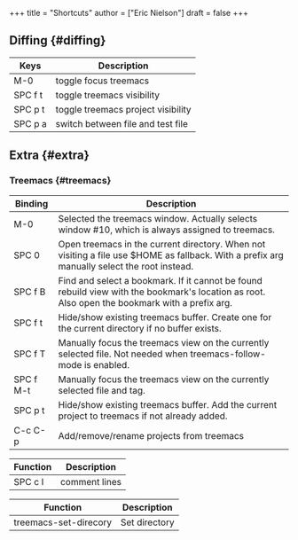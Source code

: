 +++
title = "Shortcuts"
author = ["Eric Nielson"]
draft = false
+++

## Diffing {#diffing}

| Keys    | Description                        |
|---------|------------------------------------|
| M-0     | toggle focus treemacs              |
| SPC f t | toggle treemacs visibility         |
| SPC p t | toggle treemacs project visibility |
| SPC p a | switch between file and test file  |


## Extra {#extra}


### Treemacs {#treemacs}

| Binding   | Description                                                                                                                                    |
|-----------|------------------------------------------------------------------------------------------------------------------------------------------------|
| M-0       | Selected the treemacs window. Actually selects window #10, which is always assigned to treemacs.                                               |
| SPC 0     | Open treemacs in the current directory. When not visiting a file use $HOME as fallback. With a prefix arg manually select the root instead.    |
| SPC f B   | Find and select a bookmark. If it cannot be found rebuild view with the bookmark's location as root. Also open the bookmark with a prefix arg. |
| SPC f t   | Hide/show existing treemacs buffer. Create one for the current directory if no buffer exists.                                                  |
| SPC f T   | Manually focus the treemacs view on the currently selected file. Not needed when treemacs-follow-mode is enabled.                              |
| SPC f M-t | Manually focus the treemacs view on the currently selected file and tag.                                                                       |
| SPC p t   | Hide/show existing treemacs buffer. Add the current project to treemacs if not already added.                                                  |
| C-c C-p   | Add/remove/rename projects from treemacs                                                                                                       |

| Function | Description   |
|----------|---------------|
| SPC c l  | comment lines |

| Function              | Description   |
|-----------------------|---------------|
| treemacs-set-direcory | Set directory |
